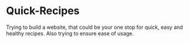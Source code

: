 # Quick-Recipes
Trying to build a website, that could be your one stop for quick, easy and healthy recipes. Also trying to ensure ease of usage. 
